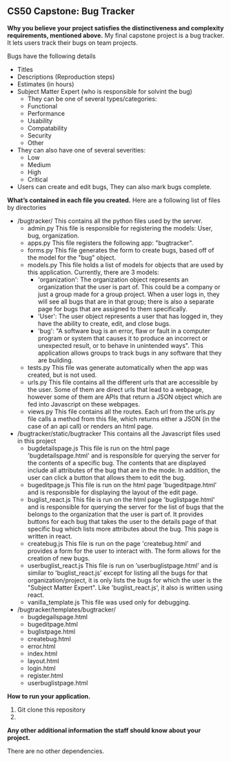 ## CS50 Capstone: Bug Tracker

**Why you believe your project satisfies the distinctiveness and complexity requirements, mentioned above.**
My final capstone project is a bug tracker.
It lets users track their bugs on team projects.

Bugs have the following details
* Titles
* Descriptions (Reproduction steps)
* Estimates (in hours)
* Subject Matter Expert (who is responsible for solvint the bug)
  * They can be one of several types/categories:
  * Functional
  * Performance	
  * Usability
  * Compatability
  * Security
  * Other
* They can also have one of several severities:
  * Low
  * Medium
  * High
  * Critical
* Users can create and edit bugs,
They can also mark bugs complete.

**What’s contained in each file you created.**
Here are a following list of files by directories
* /bugtracker/
This contains all the python files used by the server.
	* admin.py
	This file is responsible for registering the models: User, bug, organization.
	* apps.py
	This file registers the following app: "bugtracker".
	* forms.py
	This file generates the form to create bugs, based off of the model for the "bug" object.
	* models.py
	This file holds a list of models for objects that are used by this application. Currently, there are 3 models:
		* 'organization': The organization object represents an organization that the user is part of. This  could be a company or just a group made for a group project. When a user logs in, they will see all bugs that are in that group; there is also a separate page for bugs that are assigned to them specifically.
		* 'User': The user object represents a user that has logged in, they have the ability to create, edit, and close bugs.
		* 'bug': "A software bug is an error, flaw or fault in a computer program or system that causes it to produce an incorrect or unexpected result, or to behave in unintended ways". This application allows groups to track bugs in any software that they are building.
	* tests.py
	This file was generate automatically when the app was created, but is not used.
	* urls.py
	This file contains all the different urls that are accessible by the user. Some of them are direct urls that lead to a webpage, however some of them are APIs that return a JSON object which are fed into Javascript on these webpages. 
	* views.py
	This file contains all the routes. Each url from the urls.py file calls a method from this file, which returns either a JSON (in the case of an api call)  or renders an html page.
* /bugtracker/static/bugtracker
This contains all the Javascript files used in this project
	* bugdetailspage.js
	This file is run on the html page 'bugdetailspage.html' and is responsible for querying the server for the contents of a specific bug. The contents that are displayed include all attributes of the bug that are in the mode. In addition, the user can click a button that allows them to edit the bug.
	* bugeditpage.js
	This file is run on the html page 'bugeditpage.html' and is responsible for displaying the layout of the edit page.
	* buglist_react.js
	This file is run on the html page 'buglistpage.html' and is responsible for querying the server for the list of bugs that the belongs to the organization that the user is part of. It provides buttons for each bug that takes the user to the details page of that specific bug which lists more attributes about the bug. This page is written in react.
	* createbug.js
	This file is run on the page 'createbug.html' and provides a form for the user to interact with. The form allows for the creation of new bugs.
	* userbuglist_react.js
	This file is run on 'userbuglistpage.html' and is similar to 'buglist_react.js' except for listing all the bugs for that organization/project, it is only lists the bugs for which the user is the "Subject Matter Expert". Like 'buglist_react.js', it also is written using react.
	* vanilla_template.js
	This file was used only for debugging.
* /bugtracker/templates/bugtracker/
	* bugdegailspage.html
	* bugeditpage.html
	* buglistpage.html
	* createbug.html
	* error.html
	* index.html
	* layout.html
	* login.html
	* register.html
	* userbuglistpage.html

**How to run your application.**
1. Git clone this repository
2. 
  
**Any other additional information the staff should know about your project.**

There are no other dependencies.